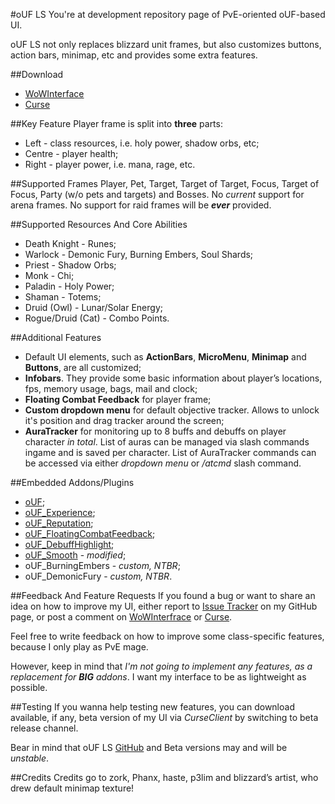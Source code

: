 #oUF LS
You're at development repository page of PvE-oriented oUF-based UI.

oUF LS not only replaces blizzard unit frames, but also customizes
buttons, action bars, minimap, etc and provides some extra features.

##Download
- [WoWInterface](http://www.wowinterface.com/downloads/info22662-oUFLS.html)
- [Curse](http://www.curse.com/addons/wow/ouf-ls)

##Key Feature
Player frame is split into **three** parts:
- Left - class resources, i.e. holy power, shadow orbs, etc;
- Centre - player health;
- Right - player power, i.e. mana, rage, etc.

##Supported Frames
Player, Pet, Target, Target of Target, Focus, Target of Focus, Party
(w/o pets and targets) and Bosses.
No _current_ support for arena frames.
No support for raid frames will be _**ever**_ provided.

##Supported Resources And Core Abilities
- Death Knight - Runes;
- Warlock - Demonic Fury, Burning Embers, Soul Shards;
- Priest - Shadow Orbs;
- Monk - Chi;
- Paladin - Holy Power;
- Shaman - Totems;
- Druid (Owl) - Lunar/Solar Energy;
- Rogue/Druid (Cat) - Combo Points.

##Additional Features
- Default UI elements, such as **ActionBars**, **MicroMenu**,
**Minimap** and **Buttons**, are all customized;
- **Infobars**. They provide some basic information about player’s
  locations, fps, memory usage, bags, mail and clock;
- **Floating Combat Feedback** for player frame;
- **Custom dropdown menu** for default objective tracker. Allows to
  unlock it's position and drag tracker around the screen;
- **AuraTracker** for monitoring up to 8 buffs and debuffs on player
  character _in total_. List of auras can be managed via slash
  commands ingame and is saved per character. List of AuraTracker
  commands can be accessed via either _dropdown menu_ or _/atcmd_
  slash command.

##Embedded Addons/Plugins
- [oUF](http://www.wowinterface.com/downloads/info9994-oUF.html);
- [oUF_Experience](http://www.wowinterface.com/downloads/info10647-oUFExperience.html);
- [oUF_Reputation](http://www.wowinterface.com/downloads/info12017-oUFReputation.html);
- [oUF_FloatingCombatFeedback](http://www.wowinterface.com/downloads/info22674-oUFFloatingCombatFeedback.html);
- [oUF_DebuffHighlight](http://www.wowinterface.com/downloads/info21715-oUFDebuffHighlightRedux.html);
- [oUF_Smooth](http://www.wowinterface.com/downloads/info11503-oUFSmoothUpdate.html) - _modified_;
- oUF_BurningEmbers - _custom, NTBR_;
- oUF_DemonicFury - _custom, NTBR_.

##Feedback And Feature Requests
If you found a bug or want to share an idea on how to improve my UI,
either report to [Issue Tracker](https://github.com/ls-/oUF_LS/issues?state=open)
on my GitHub page, or post a comment on [WoWInterfrace](http://www.wowinterface.com/downloads/info22662-oUFLS.html#comments)
or [Curse](http://www.curse.com/addons/wow/ouf-ls#comments).

Feel free to write feedback on how to improve some class-specific
features, because I only play as PvE mage.

However, keep in mind that _I'm not going to implement any features,
as a replacement for **BIG** addons_. I want my interface to be as
lightweight as possible.

##Testing
If you wanna help testing new features, you can download available, if
any, beta version of my UI via _CurseClient_ by switching to beta
release channel.

Bear in mind that oUF LS [GitHub](https://github.com/ls-/oUF_LS) and
Beta versions may and will be _unstable_.

##Credits
Credits go to zork, Phanx, haste, p3lim and blizzard’s artist, who
drew default minimap texture!
